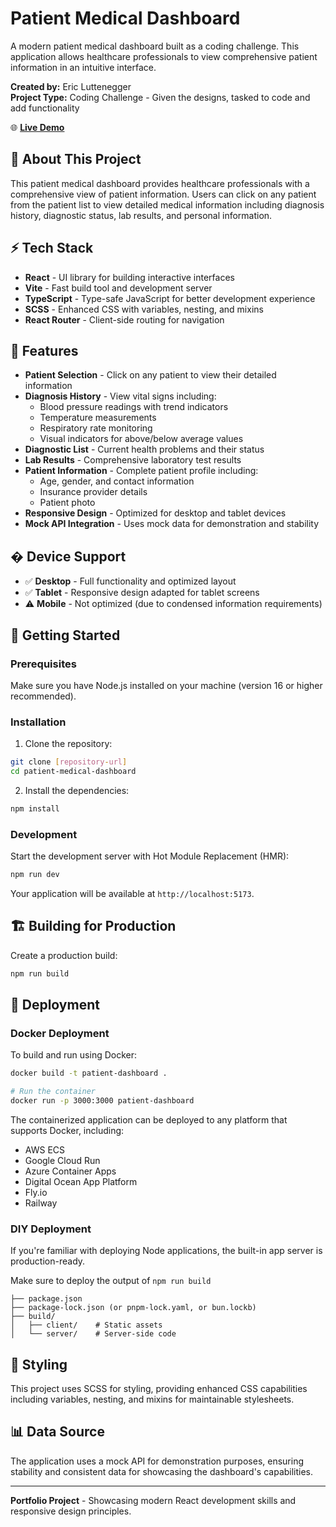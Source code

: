 # Patient Medical Dashboard

A modern patient medical dashboard built as a coding challenge. This application allows healthcare professionals to view comprehensive patient information in an intuitive interface.

**Created by:** Eric Luttenegger  
**Project Type:** Coding Challenge - Given the designs, tasked to code and add functionality

🌐 **[Live Demo](https://dellobos.github.io/react-dashboard/)**

## 🏥 About This Project

This patient medical dashboard provides healthcare professionals with a comprehensive view of patient information. Users can click on any patient from the patient list to view detailed medical information including diagnosis history, diagnostic status, lab results, and personal information.

## ⚡ Tech Stack

- **React** - UI library for building interactive interfaces
- **Vite** - Fast build tool and development server
- **TypeScript** - Type-safe JavaScript for better development experience
- **SCSS** - Enhanced CSS with variables, nesting, and mixins
- **React Router** - Client-side routing for navigation

## 🔋 Features

- **Patient Selection** - Click on any patient to view their detailed information
- **Diagnosis History** - View vital signs including:
  - Blood pressure readings with trend indicators
  - Temperature measurements
  - Respiratory rate monitoring
  - Visual indicators for above/below average values
- **Diagnostic List** - Current health problems and their status
- **Lab Results** - Comprehensive laboratory test results
- **Patient Information** - Complete patient profile including:
  - Age, gender, and contact information
  - Insurance provider details
  - Patient photo
- **Responsive Design** - Optimized for desktop and tablet devices
- **Mock API Integration** - Uses mock data for demonstration and stability

## � Device Support

- ✅ **Desktop** - Full functionality and optimized layout
- ✅ **Tablet** - Responsive design adapted for tablet screens
- ⚠️ **Mobile** - Not optimized (due to condensed information requirements)

## 🚀 Getting Started

### Prerequisites

Make sure you have Node.js installed on your machine (version 16 or higher recommended).

### Installation

1. Clone the repository:
```bash
git clone [repository-url]
cd patient-medical-dashboard
```

2. Install the dependencies:
```bash
npm install
```

### Development

Start the development server with Hot Module Replacement (HMR):

```bash
npm run dev
```

Your application will be available at `http://localhost:5173`.

## 🏗️ Building for Production

Create a production build:

```bash
npm run build
```

## 🐳 Deployment

### Docker Deployment

To build and run using Docker:

```bash
docker build -t patient-dashboard .

# Run the container
docker run -p 3000:3000 patient-dashboard
```

The containerized application can be deployed to any platform that supports Docker, including:

- AWS ECS
- Google Cloud Run
- Azure Container Apps
- Digital Ocean App Platform
- Fly.io
- Railway

### DIY Deployment

If you're familiar with deploying Node applications, the built-in app server is production-ready.

Make sure to deploy the output of `npm run build`

```
├── package.json
├── package-lock.json (or pnpm-lock.yaml, or bun.lockb)
├── build/
│   ├── client/    # Static assets
│   └── server/    # Server-side code
```

## 🎨 Styling

This project uses SCSS for styling, providing enhanced CSS capabilities including variables, nesting, and mixins for maintainable stylesheets.

## 📊 Data Source

The application uses a mock API for demonstration purposes, ensuring stability and consistent data for showcasing the dashboard's capabilities.

---

**Portfolio Project** - Showcasing modern React development skills and responsive design principles.
